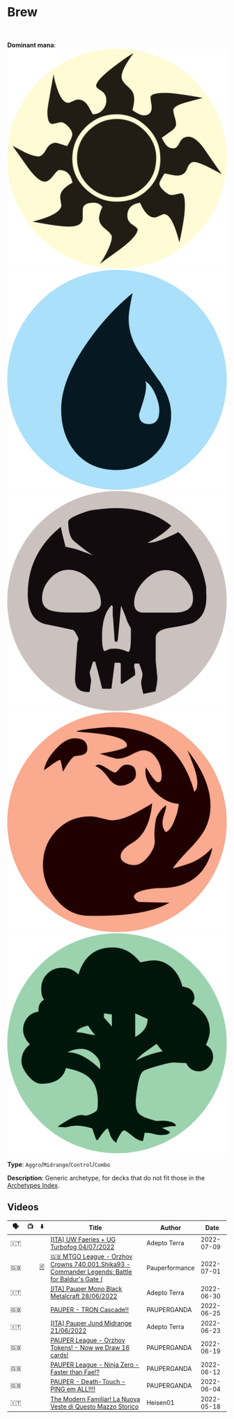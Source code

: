 <!-- This page is automatically generated by Myr: do not update it manually. -->
<!-- Changes directly applied here will be lost. -->
<!-- If you plan to update this page, please update the template at https://github.com/Pauperformance/pauperformance-bot -->
<!-- Templates can be found under pauperformance-bot/resources/templates/ -->
# Brew
<br/>


**Dominant mana**: <img src="../resources/images/mana/W.png" class="dominant-mana-icon"/> <img src="../resources/images/mana/U.png" class="dominant-mana-icon"/> <img src="../resources/images/mana/B.png" class="dominant-mana-icon"/> <img src="../resources/images/mana/R.png" class="dominant-mana-icon"/> <img src="../resources/images/mana/G.png" class="dominant-mana-icon"/>

**Type**: `Aggro`/`Midrange`/`Control`/`Combo`

**Description**: 
Generic archetype, for decks that do not fit those in the [Archetypes Index](../../pages/archetypes_index.html).










## **Videos**

| 🗣️ | 📺 | ⬇️ | Title | Author | Date |
| -- | -- | -- | ---- | ------ | ---- |
| 🇮🇹 | <i class="fa-brands fa-youtube"></i> |  | <a href="https://www.youtube.com/watch?v=aTi_JYogNuk" target="_blank">[ITA] UW Faeries + UG Turbofog 04/07/2022</a> | Adepto Terra | 2022-07-09   |
| 🇬🇧 | <i class="fa-brands fa-youtube"></i> | <a href="https://www.mtggoldfish.com/deck/4911470" target="_blank">🗎</a> | <a href="https://www.youtube.com/watch?v=b87JcpST6SY" target="_blank">🇬🇧 MTGO League - Orzhov Crowns 740.001.Shika93 - Commander Legends: Battle for Baldur's Gate (</a> | Pauperformance | 2022-07-01   |
| 🇮🇹 | <i class="fa-brands fa-youtube"></i> |  | <a href="https://www.youtube.com/watch?v=8q-QTPiQd4A" target="_blank">[ITA] Pauper Mono Black Metalcraft 28/06/2022</a> | Adepto Terra | 2022-06-30   |
| 🇬🇧 | <i class="fa-brands fa-youtube"></i> |  | <a href="https://www.youtube.com/watch?v=iVDSbxQ5Zyk" target="_blank">PAUPER - TRON Cascade!!</a> | PAUPERGANDA | 2022-06-25   |
| 🇮🇹 | <i class="fa-brands fa-youtube"></i> |  | <a href="https://www.youtube.com/watch?v=hbtr6Cgc9aw" target="_blank">[ITA] Pauper Jund Midrange 21/06/2022</a> | Adepto Terra | 2022-06-23   |
| 🇬🇧 | <i class="fa-brands fa-youtube"></i> |  | <a href="https://www.youtube.com/watch?v=V5oAu4HmPR0" target="_blank">PAUPER League - Orzhov Tokens! - Now we Draw 16 cards!</a> | PAUPERGANDA | 2022-06-19   |
| 🇬🇧 | <i class="fa-brands fa-youtube"></i> |  | <a href="https://www.youtube.com/watch?v=IUdql-h-A78" target="_blank">PAUPER League - Ninja Zero - Faster than Fae!?</a> | PAUPERGANDA | 2022-06-12   |
| 🇬🇧 | <i class="fa-brands fa-youtube"></i> |  | <a href="https://www.youtube.com/watch?v=7-4CYBFrS3c" target="_blank">PAUPER - Death-Touch - PING em ALL!!!!</a> | PAUPERGANDA | 2022-06-04   |
| 🇮🇹 | <i class="fa-brands fa-youtube"></i> |  | <a href="https://www.youtube.com/watch?v=nLoNjyeMqAo" target="_blank">The Modern Familiar! La Nuova Veste di Questo Mazzo Storico</a> | Heisen01 | 2022-05-18   |



